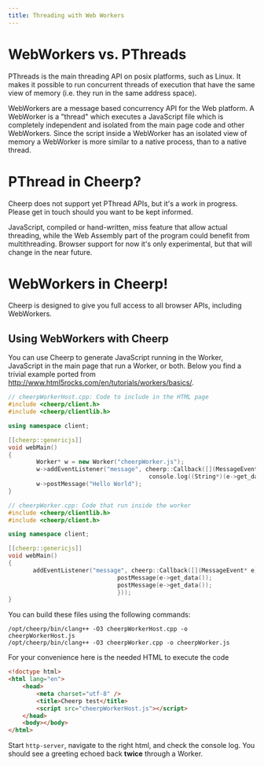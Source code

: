 ```yaml
---
title: Threading with Web Workers
---
```


# WebWorkers vs. PThreads

PThreads is the main threading API on posix platforms, such as Linux. It makes it possible to run concurrent threads of execution that have the same view of memory (i.e. they run in the same address space).

WebWorkers are a message based concurrency API for the Web platform. A WebWorker is a "thread" which executes a JavaScript file which is completely independent and isolated from the main page code and other WebWorkers. Since the script inside a WebWorker has an isolated view of memory a WebWorker is more similar to a native process, than to a native thread.

# PThread in Cheerp?

Cheerp does not support yet PThread APIs, but it's a work in progress. Please get in touch should you want to be kept informed.

JavaScript, compiled or hand-written, miss feature that allow actual threading, while the Web Assembly part of the program could benefit from multithreading. Browser support for now it's only experimental, but that will change in the near future.

# WebWorkers in Cheerp!

Cheerp is designed to give you full access to all browser APIs, including WebWorkers.

## Using WebWorkers with Cheerp

You can use Cheerp to generate JavaScript running in the Worker, JavaScript in the main page that run a Worker, or both. Below you find a trivial example ported from http://www.html5rocks.com/en/tutorials/workers/basics/.

```cpp
// cheerpWorkerHost.cpp: Code to include in the HTML page
#include <cheerp/client.h>
#include <cheerp/clientlib.h>

using namespace client;

[[cheerp::genericjs]]
void webMain()
{
        Worker* w = new Worker("cheerpWorker.js");
        w->addEventListener("message", cheerp::Callback([](MessageEvent* e) {
                                        console.log((String*)(e->get_data())); }));
        w->postMessage("Hello World");
}
```

```cpp
// cheerpWorker.cpp: Code that run inside the worker
#include <cheerp/clientlib.h>
#include <cheerp/client.h>

using namespace client;

[[cheerp::genericjs]]
void webMain()
{
       addEventListener("message", cheerp::Callback([](MessageEvent* e) {
                               postMessage(e->get_data());
                               postMessage(e->get_data());
                               }));
}
```

You can build these files using the following commands:

```
/opt/cheerp/bin/clang++ -O3 cheerpWorkerHost.cpp -o cheerpWorkerHost.js
/opt/cheerp/bin/clang++ -O3 cheerpWorker.cpp -o cheerpWorker.js
```

For your convenience here is the needed HTML to execute the code

```html
<!doctype html>
<html lang="en">
	<head>
		<meta charset="utf-8" />
		<title>Cheerp test</title>
		<script src="cheerpWorkerHost.js"></script>
	</head>
	<body></body>
</html>
```

Start `http-server`, navigate to the right html, and check the console log.
You should see a greeting echoed back **twice** through a Worker.
